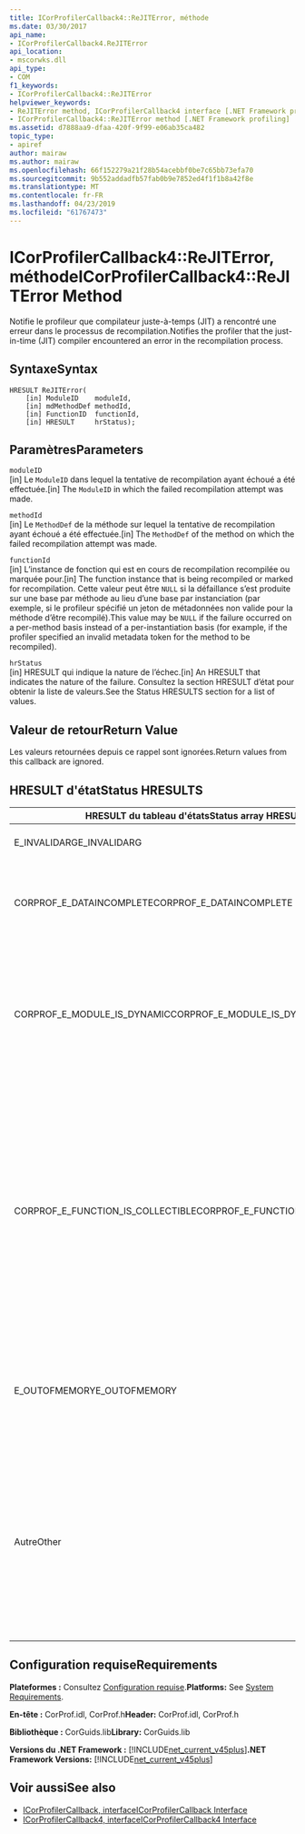 ```yaml
---
title: ICorProfilerCallback4::ReJITError, méthode
ms.date: 03/30/2017
api_name:
- ICorProfilerCallback4.ReJITError
api_location:
- mscorwks.dll
api_type:
- COM
f1_keywords:
- ICorProfilerCallback4::ReJITError
helpviewer_keywords:
- ReJITError method, ICorProfilerCallback4 interface [.NET Framework profiling]
- ICorProfilerCallback4::ReJITError method [.NET Framework profiling]
ms.assetid: d7888aa9-dfaa-420f-9f99-e06ab35ca482
topic_type:
- apiref
author: mairaw
ms.author: mairaw
ms.openlocfilehash: 66f152279a21f28b54acebbf0be7c65bb73efa70
ms.sourcegitcommit: 9b552addadfb57fab0b9e7852ed4f1f1b8a42f8e
ms.translationtype: MT
ms.contentlocale: fr-FR
ms.lasthandoff: 04/23/2019
ms.locfileid: "61767473"
---
```

# <a name="icorprofilercallback4rejiterror-method"></a><span data-ttu-id="617fc-102">ICorProfilerCallback4::ReJITError, méthode</span><span class="sxs-lookup"><span data-stu-id="617fc-102">ICorProfilerCallback4::ReJITError Method</span></span>
<span data-ttu-id="617fc-103">Notifie le profileur que compilateur juste-à-temps (JIT) a rencontré une erreur dans le processus de recompilation.</span><span class="sxs-lookup"><span data-stu-id="617fc-103">Notifies the profiler that the just-in-time (JIT) compiler encountered an error in the recompilation process.</span></span>  
  
## <a name="syntax"></a><span data-ttu-id="617fc-104">Syntaxe</span><span class="sxs-lookup"><span data-stu-id="617fc-104">Syntax</span></span>  
  
```  
HRESULT ReJITError(  
    [in] ModuleID    moduleId,  
    [in] mdMethodDef methodId,  
    [in] FunctionID  functionId,  
    [in] HRESULT     hrStatus);  
```  
  
## <a name="parameters"></a><span data-ttu-id="617fc-105">Paramètres</span><span class="sxs-lookup"><span data-stu-id="617fc-105">Parameters</span></span>  
 `moduleID`  
 <span data-ttu-id="617fc-106">[in] Le `ModuleID` dans lequel la tentative de recompilation ayant échoué a été effectuée.</span><span class="sxs-lookup"><span data-stu-id="617fc-106">[in] The `ModuleID` in which the failed recompilation attempt was made.</span></span>  
  
 `methodId`  
 <span data-ttu-id="617fc-107">[in] Le `MethodDef` de la méthode sur lequel la tentative de recompilation ayant échoué a été effectuée.</span><span class="sxs-lookup"><span data-stu-id="617fc-107">[in] The `MethodDef` of the method on which the failed recompilation attempt was made.</span></span>  
  
 `functionId`  
 <span data-ttu-id="617fc-108">[in] L’instance de fonction qui est en cours de recompilation recompilée ou marquée pour.</span><span class="sxs-lookup"><span data-stu-id="617fc-108">[in] The function instance that is being recompiled or marked for recompilation.</span></span> <span data-ttu-id="617fc-109">Cette valeur peut être `NULL` si la défaillance s’est produite sur une base par méthode au lieu d’une base par instanciation (par exemple, si le profileur spécifié un jeton de métadonnées non valide pour la méthode d’être recompilé).</span><span class="sxs-lookup"><span data-stu-id="617fc-109">This value may be `NULL` if the failure occurred on a per-method basis instead of a per-instantiation basis (for example, if the profiler specified an invalid metadata token for the method to be recompiled).</span></span>  
  
 `hrStatus`  
 <span data-ttu-id="617fc-110">[in] HRESULT qui indique la nature de l’échec.</span><span class="sxs-lookup"><span data-stu-id="617fc-110">[in] An HRESULT that indicates the nature of the failure.</span></span> <span data-ttu-id="617fc-111">Consultez la section HRESULT d’état pour obtenir la liste de valeurs.</span><span class="sxs-lookup"><span data-stu-id="617fc-111">See the Status HRESULTS section for a list of values.</span></span>  
  
## <a name="return-value"></a><span data-ttu-id="617fc-112">Valeur de retour</span><span class="sxs-lookup"><span data-stu-id="617fc-112">Return Value</span></span>  
 <span data-ttu-id="617fc-113">Les valeurs retournées depuis ce rappel sont ignorées.</span><span class="sxs-lookup"><span data-stu-id="617fc-113">Return values from this callback are ignored.</span></span>  
  
## <a name="status-hresults"></a><span data-ttu-id="617fc-114">HRESULT d'état</span><span class="sxs-lookup"><span data-stu-id="617fc-114">Status HRESULTS</span></span>  
  
|<span data-ttu-id="617fc-115">HRESULT du tableau d'états</span><span class="sxs-lookup"><span data-stu-id="617fc-115">Status array HRESULT</span></span>|<span data-ttu-id="617fc-116">Description</span><span class="sxs-lookup"><span data-stu-id="617fc-116">Description</span></span>|  
|--------------------------|-----------------|  
|<span data-ttu-id="617fc-117">E_INVALIDARG</span><span class="sxs-lookup"><span data-stu-id="617fc-117">E_INVALIDARG</span></span>|<span data-ttu-id="617fc-118">Le `moduleID` ou `methodDef` jeton est `NULL`.</span><span class="sxs-lookup"><span data-stu-id="617fc-118">The `moduleID` or `methodDef` token is `NULL`.</span></span>|  
|<span data-ttu-id="617fc-119">CORPROF_E_DATAINCOMPLETE</span><span class="sxs-lookup"><span data-stu-id="617fc-119">CORPROF_E_DATAINCOMPLETE</span></span>|<span data-ttu-id="617fc-120">Le module n'est pas encore totalement chargé ou il est en cours de déchargement.</span><span class="sxs-lookup"><span data-stu-id="617fc-120">The module is not fully loaded yet, or it is in the process of being unloaded.</span></span>|  
|<span data-ttu-id="617fc-121">CORPROF_E_MODULE_IS_DYNAMIC</span><span class="sxs-lookup"><span data-stu-id="617fc-121">CORPROF_E_MODULE_IS_DYNAMIC</span></span>|<span data-ttu-id="617fc-122">Le module spécifié a été généré dynamiquement (par exemple, en `Reflection.Emit`) et n’est donc pas pris en charge par cette méthode.</span><span class="sxs-lookup"><span data-stu-id="617fc-122">The specified module was dynamically generated (for example, by `Reflection.Emit`), and is thus not supported by this method.</span></span>|  
|<span data-ttu-id="617fc-123">CORPROF_E_FUNCTION_IS_COLLECTIBLE</span><span class="sxs-lookup"><span data-stu-id="617fc-123">CORPROF_E_FUNCTION_IS_COLLECTIBLE</span></span>|<span data-ttu-id="617fc-124">La méthode est instanciée dans un assembly pouvant être collecté et n’est donc pas en mesure d’être recompilé.</span><span class="sxs-lookup"><span data-stu-id="617fc-124">The method is instantiated into a collectible assembly, and is therefore not able to be recompiled.</span></span> <span data-ttu-id="617fc-125">Notez que les types et fonctions définies dans un contexte de réflexion non (par exemple, `List<MyCollectibleStruct>`) peut être instancié dans un assembly pouvant être collecté.</span><span class="sxs-lookup"><span data-stu-id="617fc-125">Note that types and functions defined in a non-reflection context (for example, `List<MyCollectibleStruct>`) can be instantiated into a collectible assembly.</span></span>|  
|<span data-ttu-id="617fc-126">E_OUTOFMEMORY</span><span class="sxs-lookup"><span data-stu-id="617fc-126">E_OUTOFMEMORY</span></span>|<span data-ttu-id="617fc-127">Le CLR a manqué de mémoire lors de la tentative de marquer la méthode spécifiée pour la recompilation JIT.</span><span class="sxs-lookup"><span data-stu-id="617fc-127">The CLR ran out of memory while trying to mark the specified method for JIT recompilation.</span></span>|  
|<span data-ttu-id="617fc-128">Autre</span><span class="sxs-lookup"><span data-stu-id="617fc-128">Other</span></span>|<span data-ttu-id="617fc-129">Le système d'exploitation a retourné un échec en dehors du contrôle du CLR.</span><span class="sxs-lookup"><span data-stu-id="617fc-129">The operating system returned a failure outside the control of the CLR.</span></span> <span data-ttu-id="617fc-130">Par exemple, si un appel système pour modifier la protection d’accès d’une page de mémoire échoue, l’erreur de système d’exploitation s’affiche.</span><span class="sxs-lookup"><span data-stu-id="617fc-130">For example, if a system call to change the access protection of a page of memory fails, the operating system error is displayed.</span></span>|  
  
## <a name="requirements"></a><span data-ttu-id="617fc-131">Configuration requise</span><span class="sxs-lookup"><span data-stu-id="617fc-131">Requirements</span></span>  
 <span data-ttu-id="617fc-132">**Plateformes :** Consultez [Configuration requise](../../../../docs/framework/get-started/system-requirements.md).</span><span class="sxs-lookup"><span data-stu-id="617fc-132">**Platforms:** See [System Requirements](../../../../docs/framework/get-started/system-requirements.md).</span></span>  
  
 <span data-ttu-id="617fc-133">**En-tête :** CorProf.idl, CorProf.h</span><span class="sxs-lookup"><span data-stu-id="617fc-133">**Header:** CorProf.idl, CorProf.h</span></span>  
  
 <span data-ttu-id="617fc-134">**Bibliothèque :** CorGuids.lib</span><span class="sxs-lookup"><span data-stu-id="617fc-134">**Library:** CorGuids.lib</span></span>  
  
 <span data-ttu-id="617fc-135">**Versions du .NET Framework :** [!INCLUDE[net_current_v45plus](../../../../includes/net-current-v45plus-md.md)]</span><span class="sxs-lookup"><span data-stu-id="617fc-135">**.NET Framework Versions:** [!INCLUDE[net_current_v45plus](../../../../includes/net-current-v45plus-md.md)]</span></span>  
  
## <a name="see-also"></a><span data-ttu-id="617fc-136">Voir aussi</span><span class="sxs-lookup"><span data-stu-id="617fc-136">See also</span></span>

- [<span data-ttu-id="617fc-137">ICorProfilerCallback, interface</span><span class="sxs-lookup"><span data-stu-id="617fc-137">ICorProfilerCallback Interface</span></span>](../../../../docs/framework/unmanaged-api/profiling/icorprofilercallback-interface.md)
- [<span data-ttu-id="617fc-138">ICorProfilerCallback4, interface</span><span class="sxs-lookup"><span data-stu-id="617fc-138">ICorProfilerCallback4 Interface</span></span>](../../../../docs/framework/unmanaged-api/profiling/icorprofilercallback4-interface.md)
